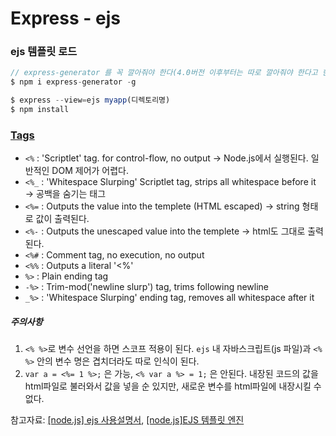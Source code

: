 # Express - ejs 

### ejs 템플릿 로드

```js
// express-generator 를 꼭 깔아줘야 한다(4.0버전 이후부터는 따로 깔아줘야 한다고 한다)
$ npm i express-generator -g

$ express --view=ejs myapp(디렉토리명)
$ npm install
```



### [Tags](https://ejs.co/#docs)

* `<%` : 'Scriptlet' tag. for control-flow, no output
  &rarr; Node.js에서 실행된다. 일반적인 DOM 제어가 어렵다.
* `<%_` : 'Whitespace Slurping' Scriptlet tag, strips all whitespace before it
  &rarr; 공백을 숨기는 태그
* `<%=` : Outputs the value into the templete (HTML escaped)
  &rarr; string 형태로 값이 출력된다.
* `<%-` : Outputs the unescaped value into the templete
  &rarr; html도 그대로 출력된다.
* `<%#` : Comment tag, no execution, no output
* `<%%` : Outputs a literal '<%'
* `%>` : Plain ending tag
* `-%>` : Trim-mod('newline slurp') tag, trims following newline
* `_%>` : 'Whitespace Slurping' ending tag, removes all whitespace after it

##### 주의사항

1. `<% %>`로 변수 선언을 하면 스코프 적용이 된다. `ejs` 내 자바스크립트(js 파일)과 `<% %>` 안의 변수 명은 겹치더라도 따로 인식이 된다.
2. `var a = <%= 1 %>;` 은 가능, `<% var a %> = 1;` 은 안된다.
   내장된 코드의 값을 html파일로 불러와서 값을 넣을 순 있지만, 새로운 변수를 html파일에 내장시킬 수 없다.

참고자료: [[node.js] ejs 사용설명서](https://yahohococo.tistory.com/43), [[node.js]EJS 템플릿 엔진](https://araikuma.tistory.com/454)

